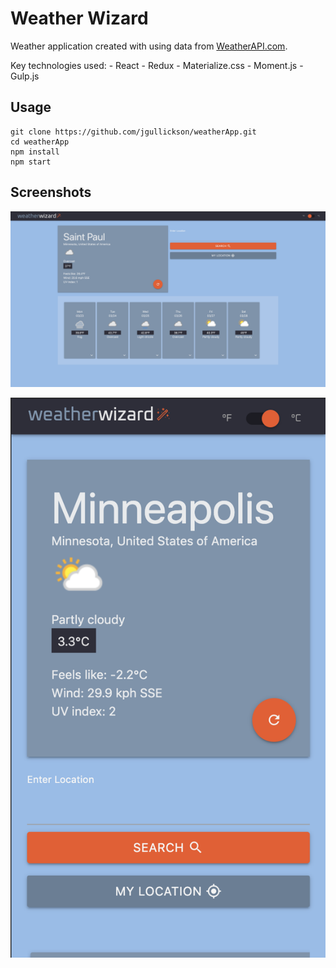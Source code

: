 # Weather Wizard

Weather application created with using data from [WeatherAPI.com](https://www.weatherapi.com/).

Key technologies used:
    - React
    - Redux
    - Materialize.css
    - Moment.js
    - Gulp.js

## Usage
```
git clone https://github.com/jgullickson/weatherApp.git
cd weatherApp
npm install
npm start
```

## Screenshots

![desktop screenshot](./screenshots/desktop.png)

![mobile screenshot](./screenshots/mobile.png)